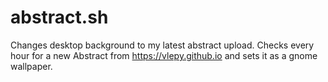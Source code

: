 # abstract.sh
Changes desktop background to my latest abstract upload.
Checks every hour for a new Abstract from https://vlepy.github.io and sets it as a gnome wallpaper.

